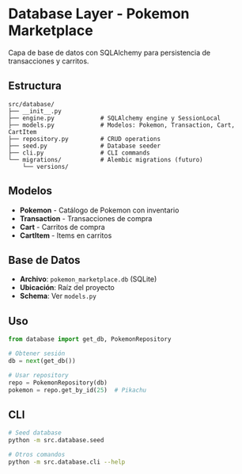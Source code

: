# Database Layer - Pokemon Marketplace

Capa de base de datos con SQLAlchemy para persistencia de transacciones y carritos.

## Estructura

```
src/database/
├── __init__.py
├── engine.py             # SQLAlchemy engine y SessionLocal
├── models.py             # Modelos: Pokemon, Transaction, Cart, CartItem
├── repository.py         # CRUD operations
├── seed.py               # Database seeder
├── cli.py                # CLI commands
└── migrations/           # Alembic migrations (futuro)
    └── versions/
```

## Modelos

- **Pokemon** - Catálogo de Pokemon con inventario
- **Transaction** - Transacciones de compra
- **Cart** - Carritos de compra
- **CartItem** - Items en carritos

## Base de Datos

- **Archivo**: `pokemon_marketplace.db` (SQLite)
- **Ubicación**: Raíz del proyecto
- **Schema**: Ver `models.py`

## Uso

```python
from database import get_db, PokemonRepository

# Obtener sesión
db = next(get_db())

# Usar repository
repo = PokemonRepository(db)
pokemon = repo.get_by_id(25)  # Pikachu
```

## CLI

```bash
# Seed database
python -m src.database.seed

# Otros comandos
python -m src.database.cli --help
```
